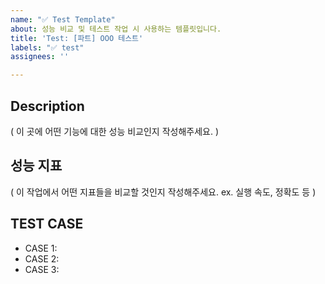 ```yaml
---
name: "✅ Test Template"
about: 성능 비교 및 테스트 작업 시 사용하는 템플릿입니다.
title: 'Test: [파트] OOO 테스트'
labels: "✅ test"
assignees: ''

---
```


## Description
( 이 곳에 어떤 기능에 대한 성능 비교인지 작성해주세요. )

## 성능 지표
( 이 작업에서 어떤 지표들을 비교할 것인지 작성해주세요. ex. 실행 속도, 정확도 등 )

## TEST CASE
- CASE 1: 
- CASE 2: 
- CASE 3:
